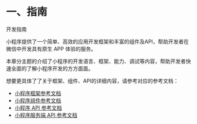 # 一、指南

开发指南

小程序提供了一个简单、高效的应用开发框架和丰富的组件及API，帮助开发者在微信中开发具有原生 APP 体验的服务。

本章分主题的介绍了小程序的开发语言、框架、能力、调试等内容，帮助开发者快速全面的了解小程序开发的方方面面。

想要更具体了了关于框架、组件、API的详细内容，请参考对应的参考文档：

* [小程序框架参考文档](https://developers.weixin.qq.com/miniprogram/dev/reference/index.html)
* [小程序组件参考文档](https://developers.weixin.qq.com/miniprogram/dev/component/)
* [小程序 API 参考文档](https://developers.weixin.qq.com/miniprogram/dev/api/)
* [小程序服务端 API 参考文档](https://developers.weixin.qq.com/miniprogram/dev/api-backend/)

